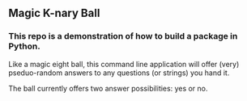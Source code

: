 ## Magic K-nary Ball

### This repo is a demonstration of how to build a package in Python.

Like a magic eight ball, this command line application will offer (very) pseduo-random answers to any questions (or strings) you hand it.

The ball currently offers two answer possibilities: yes or no.


